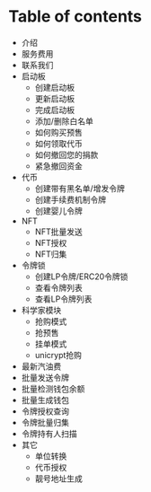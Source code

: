 # Table of contents

* 介绍
* 服务费用
* 联系我们
* 启动板
  * 创建启动板
  * 更新启动板
  * 完成启动板
  * 添加/删除白名单
  * 如何购买预售
  * 如何领取代币
  * 如何撤回您的捐款
  * 紧急撤回资金
* 代币
  * 创建带有黑名单/增发令牌
  * 创建手续费机制令牌
  * 创建婴儿令牌
* NFT
  * NFT批量发送
  * NFT授权
  * NFT归集
* 令牌锁
  * 创建LP令牌/ERC20令牌锁
  * 查看令牌列表
  * 查看LP令牌列表
* 科学家模块
  * 抢购模式
  * 抢预售
  * 挂单模式
  * unicrypt抢购
* 最新汽油费
* 批量发送令牌
* 批量检测钱包余额
* 批量生成钱包
* 令牌授权查询
* 令牌批量归集
* 令牌持有人扫描
* 其它
  * 单位转换
  * 代币授权
  * 靓号地址生成
